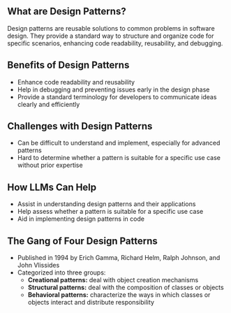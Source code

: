## What are Design Patterns?
Design patterns are reusable solutions to common problems in software design. They provide a standard way to structure and organize code for specific scenarios, enhancing code readability, reusability, and debugging.

## Benefits of Design Patterns
*   Enhance code readability and reusability
*   Help in debugging and preventing issues early in the design phase
*   Provide a standard terminology for developers to communicate ideas clearly and efficiently

## Challenges with Design Patterns
*   Can be difficult to understand and implement, especially for advanced patterns
*   Hard to determine whether a pattern is suitable for a specific use case without prior expertise

## How LLMs Can Help
*   Assist in understanding design patterns and their applications
*   Help assess whether a pattern is suitable for a specific use case
*   Aid in implementing design patterns in code

## The Gang of Four Design Patterns
*   Published in 1994 by Erich Gamma, Richard Helm, Ralph Johnson, and John Vlissides
*   Categorized into three groups:
    *   **Creational patterns:** deal with object creation mechanisms
    *   **Structural patterns:** deal with the composition of classes or objects
    *   **Behavioral patterns:** characterize the ways in which classes or objects interact and distribute responsibility